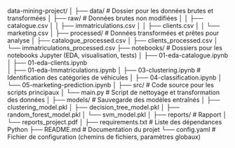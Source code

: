 
data-mining-project/
│
├── data/                    # Dossier pour les données brutes et transformées
│   ├── raw/                 # Données brutes non modifiées
│   │   ├── catalogue.csv
│   │   ├── immatriculations.csv
│   │   ├── clients.csv
│   │   └── marketing.csv
│   ├── processed/           # Données transformées et prêtes pour analyse
│       ├── catalogue_processed.csv
│       ├── clients_processed.csv
│       └── immatriculations_processed.csv
├── notebooks/               # Dossiers pour les notebooks Jupyter (EDA, visualisation, tests)
│   ├── 01-eda-catalogue.ipynb
│   ├── 01-eda-clients.ipynb       
│   ├── 01-eda-Immatriculations.ipynb 
│   ├── 03-clustering.ipynb  # Identification des catégories de véhicules
│   ├── 04-classification.ipynb
│   └── 05-marketing-prediction.ipynb
│
├── src/                     # Code source pour les scripts principaux
│   └── main.py   # Script de nettoyage et transformation des données
│
├── models/                  # Sauvegarde des modèles entraînés
│   ├── clustering_model.pkl
│   ├── decision_tree_model.pkl
│   ├── random_forest_model.pkl
│   └── svm_model.pkl
│
├── reports/                 # Rapport
│   └── reports_project.pdf
│
├── requirements.txt         # Liste des dépendances Python
├── README.md                # Documentation du projet
└── config.yaml              # Fichier de configuration (chemins de fichiers, paramètres globaux)